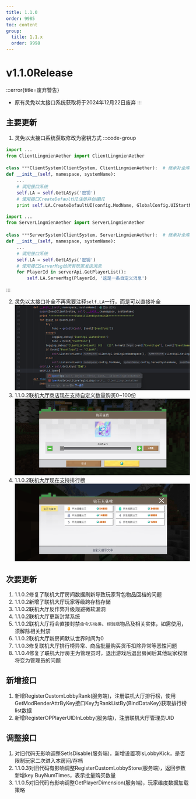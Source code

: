 ```yaml
---
title: 1.1.0
order: 9985
toc: content
group:
  title: 1.1.x
  order: 9998
---
```

# v1.1.0<Badge type="success">Release</Badge>
:::error{title=废弃警告}
- 原有灵免以太接口系统获取将于2024年12月22日废弃
:::
## 主要更新
1. 灵免以太接口系统获取修改为密钥方式
  :::code-group

  ```python {2,4,8,10} [客户端]
  import ...
  from ClientLingmienAether import ClientLingmienAether

  class ***ClientSystem(ClientSystem, ClientLingmienAether):  # 继承补全库，方便接口补全编写代码
  def __init__(self, namespace, systemName):
      ...
      # 调用接口系统
      self.LA = self.GetLASys('密钥')
      # 使用接口CreateDefaultUI注册并创建UI
      print self.LA.CreateDefaultUI(config.ModName, GlobalConfig.UIStartName, config.ScriptsName, True)
  ```

  ```python {2,4,8,11} [服务端]
  import ...
  from ServerLingmienAether import ServerLingmienAether

  class ***ServerSystem(ClientSystem, ServerLingmienAether):  # 继承补全库，方便接口补全编写代码
  def __init__(self, namespace, systemName):
      ...
      # 调用接口系统
      self.LA = self.GetLASys('密钥')
      # 使用接口ServerMsg给所有玩家发送消息
      for PlayerId in serverApi.GetPlayerList():
          self.LA.ServerMsg(PlayerId, '这是一条自定义消息')
  ```

  :::

2. 灵免以太接口补全不再需要注释`self.LA`一行，而是可以直接补全
  ![](./picture/110-1.png)
3. <Badge type="info">1.1.0.2</Badge>联机大厅商店现在支持自定义数量购买0~100份
  ![](./picture/110-2.png)
5. <Badge type="info">1.1.0.2</Badge>联机大厅现在支持排行榜
  ![](./picture/1013-2.png)

## 次要更新
1. <Badge type="info">1.1.0.2</Badge>修复了联机大厅房间数据刷新导致玩家背包物品回档的问题
2. <Badge type="info">1.1.0.2</Badge>新增了联机大厅玩家等级跨存档存储
3. <Badge type="info">1.1.0.2</Badge>联机大厅反作弊升级规避微软漏洞
4. <Badge type="info">1.1.0.2</Badge>联机大厅更新封禁系统
5. <Badge type="info">1.1.0.2</Badge>联机大厅将会直接封禁`命令方块类`、`经验瓶`物品及相关实体，如需使用，须解除相关封禁
6. <Badge type="info">1.1.0.2</Badge>联机大厅新房间默认世界时间为0
7. <Badge type="info">1.1.0.3</Badge>修复联机大厅排行榜异常、商品批量购买货币扣除异常等恶性问题
8. <Badge type="info">1.1.0.4</Badge>修复了联机大厅房主为管理员时，退出游戏后退出房间后其他玩家权限将变为管理员的问题
<!-- 
1. 联机大厅新增玩家UID头显UI
2. 联机大厅新增玩家举报系统，全民评审 
3. 联机大厅新增封禁指令，依旧使用玩家名称，防止滥用UID封禁
4. 整合联机大厅控制中心，优化
-->

## 新增接口
1. 新增RegisterCustomLobbyRank(服务端)，注册联机大厅排行榜，使用GetModRenderAttrByKey接口Key为RankListBy{BindDataKey}获取排行榜list数据
2. 新增RegisterOPPlayerUIDInLobby(服务端)，注册联机大厅管理员UID

## 调整接口
1. <Badge type="success">对旧代码无影响</Badge>调整SetIsDisable(服务端)，新增设置项IsLobbyKick，是否限制玩家二次进入本房间/存档
2. <Badge type="info">1.1.0.3</Badge><Badge type="error">对旧代码有影响</Badge>调整RegisterCustomLobbyStore(服务端)，返回参数新增key BuyNumTimes，表示批量购买数量
3. <Badge type="info">1.1.0.5</Badge><Badge type="error">对旧代码有影响</Badge>调整GetPlayerDimension(服务端)，玩家维度数据加载策略